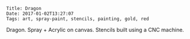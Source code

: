     Title: Dragon
    Date: 2017-01-02T13:27:07
    Tags: art, spray-paint, stencils, painting, gold, red

Dragon. Spray + Acrylic on canvas. Stencils built using a CNC machine.


<!-- more -->
